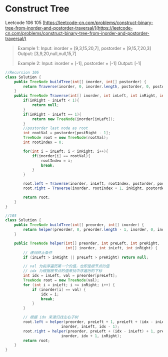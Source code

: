 # Construct Tree


Leetcode 106 105
[https://leetcode-cn.com/problems/construct-binary-tree-from-inorder-and-postorder-traversal/](https://leetcode-cn.com/problems/construct-binary-tree-from-inorder-and-postorder-traversal/)

> Example 1:
> Input: inorder = [9,3,15,20,7], postorder = [9,15,7,20,3]
> Output: [3,9,20,null,null,15,7]
> 
> Example 2:
> Input: inorder = [-1], postorder = [-1]
> Output: [-1]


```java
//Recursion 106
class Solution {
    public TreeNode buildTree(int[] inorder, int[] postorder) {
        return Traverse(inorder, 0, inorder.length, postorder, 0, postorder.length);
    }
    public TreeNode Traverse(int[] inorder, int inLeft, int inRight, int[] postorder, int postLeft, int postRight){
        if(inRight - inLeft < 1){
            return null;
        }
        if(inRight - inLeft == 1){
            return new TreeNode(inorder[inLeft]);
        }
        //postorder last node as root
        int rootVal = postorder[postRight - 1];
        TreeNode root = new TreeNode(rootVal);
        int rootIndex = 0;

        for(int i = inLeft; i < inRight; i++){
            if(inorder[i] == rootVal){
                rootIndex = i;
                break;
            }
        }

        root.left = Traverse(inorder, inLeft, rootIndex, postorder, postLeft, postLeft + rootIndex - inLeft);
        root.right = Traverse(inorder, rootIndex + 1, inRight, postorder, postLeft + rootIndex - inLeft, postRight - 1);

        return root;
    }
}
```
```java
//105
class Solution {
    public TreeNode buildTree(int[] preorder, int[] inorder) {
        return helper(preorder, 0, preorder.length - 1, inorder, 0, inorder.length - 1);
    }

    public TreeNode helper(int[] preorder, int preLeft, int preRight,
                           int[] inorder, int inLeft, int inRight) {
        // 递归终止条件
        if (inLeft > inRight || preLeft > preRight) return null;

        // val 为前序遍历第一个的值，也即是根节点的值
        // idx 为根据根节点的值来找中序遍历的下标
        int idx = inLeft, val = preorder[preLeft];
        TreeNode root = new TreeNode(val);
        for (int i = inLeft; i <= inRight; i++) {
            if (inorder[i] == val) {
                idx = i;
                break;
            }
        }

        // 根据 idx 来递归找左右子树
        root.left = helper(preorder, preLeft + 1, preLeft + (idx - inLeft),
                         inorder, inLeft, idx - 1);
        root.right = helper(preorder, preLeft + (idx - inLeft) + 1, preRight,
                         inorder, idx + 1, inRight);
        return root;
    }
}
```

